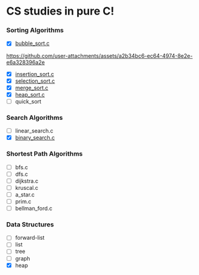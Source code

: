 # CS studies in pure C!

### Sorting Algorithms

* [x] [bubble_sort.c](./src/bubble_sort.c)

https://github.com/user-attachments/assets/a2b34bc6-ec64-4974-8e2e-e6a328396a2e

* [x] [insertion_sort.c](./src/insertion_sort.c)
* [x] [selection_sort.c](./src/selection_sort.c)
* [x] [merge_sort.c](./src/merge_sort.c)
* [x] [heap_sort.c](./src/heap_sort.c)
* [ ] quick_sort

### Search Algorithms

* [ ] linear_search.c
* [x] [binary_search.c](./src/binary_search.)

### Shortest Path Algorithms

* [ ] bfs.c
* [ ] dfs.c
* [ ] dijkstra.c
* [ ] kruscal.c
* [ ] a_star.c
* [ ] prim.c
* [ ] bellman_ford.c

### Data Structures

* [ ] forward-list
* [ ] list
* [ ] tree
* [ ] graph
* [x] heap